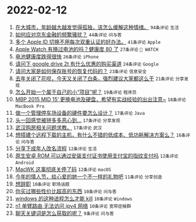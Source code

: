 # 2022-02-12

1. [在大城市，年龄越大越发觉得孤独，该怎么缓解这种情绪。](https://www.v2ex.com/t/833351) `94条评论` `生活`
1. [如何应对京东金融的频繁骚扰？](https://www.v2ex.com/t/833343) `44条评论` `问与答`
1. [多个 Apple ID 切换不用每次双重认证的好办法。](https://www.v2ex.com/t/833395) `41条评论` `Apple`
1. [Apple Watch 有换过电池的吗？健康度 80 了](https://www.v2ex.com/t/833347) `27条评论` ` WATCH`
1. [电池健康度跌得很快](https://www.v2ex.com/t/833412) `26条评论` `iPhone`
1. [请问下 google drive 2t 有什么优惠的购买渠道](https://www.v2ex.com/t/833348) `24条评论` `Google`
1. [请问大家是如何保存账号的恢复代码的？](https://www.v2ex.com/t/833362) `23条评论` `信息安全`
1. [去年关闭了花呗，今天又关闭了白条，强烈建议大家都这么干](https://www.v2ex.com/t/833428) `21条评论` `分享发现`
1. [怎么开始一个属于自己的小“项目”呢？](https://www.v2ex.com/t/833407) `19条评论` `程序员`
1. [MBP 2015 MID 15',更换电池及硬盘，希望有实战经验的出出注意~](https://www.v2ex.com/t/833386) `18条评论` `MacBook Pro`
1. [做一个管理停车场设备的硬件要怎么设计？](https://www.v2ex.com/t/833373) `17条评论` `Java`
1. [头一回感觉被拼多多恶心到…](https://www.v2ex.com/t/833350) `17条评论` `分享发现`
1. [武汉购房相关问题求教。](https://www.v2ex.com/t/833345) `17条评论` `武汉`
1. [想搭建个远程下载的主机，有什么不错的低成本、低功耗解决方案么？](https://www.v2ex.com/t/833409) `16条评论` `问与答`
1. [分享下成年人改名流程](https://www.v2ex.com/t/833390) `12条评论` `生活`
1. [原生安卓 ROM 可以通过安装支付证书使用支付宝的指纹支付吗](https://www.v2ex.com/t/833380) `12条评论` `Android`
1. [MacWK 这事彻底关停了码](https://www.v2ex.com/t/833383) `12条评论` `macOS`
1. [今年的情人节，给心爱的她一个不一样的礼物吧](https://www.v2ex.com/t/833368) `11条评论` `分享创造`
1. [想辞职](https://www.v2ex.com/t/833434) `10条评论` `职场话题`
1. [你买过哪些性价比超高的东西](https://www.v2ex.com/t/833398) `10条评论` `问与答`
1. [windows 的这种进程怎么才能 kill](https://www.v2ex.com/t/833363) `10条评论` `Windows`
1. [n1 单臂路由 无法访问 ipv4 网络](https://www.v2ex.com/t/833342) `10条评论` `宽带症候群`
1. [聊天关键词是怎么获取的呢？](https://www.v2ex.com/t/833415) `9条评论` `问与答`
